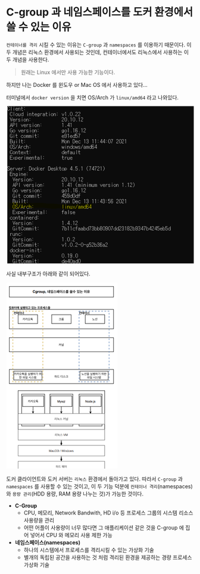 # C-group 과 네임스페이스를 도커 환경에서 쓸 수 있는 이유

`컨테이너를 격리` 시킬 수 있는 이유는 `C-group` 과 `namespaces` 를 이용하기 때문이다. 이 두 개념은 리눅스 환경에서 사용되는 것인데, 컨테이너에서도 리눅스에서 사용하는 이 두 개념을 사용한다.

> 원래는 Linux 에서만 사용 가능한 기능이다.

하지만 나는 Docker 를 윈도우 or Mac OS 에서 사용하고 있다...

터미널에서 `docker version` 을 치면 OS/Arch 가 `linux/amd64` 라고 나와있다.

![IMAGES](./images/dockerversion.png)

사실 내부구조가 아래와 같이 되어있다.

![IMAGES](./images/cgroup.png)

도커 클라이언트와 도커 서버는 `리눅스` 환경에서 돌아가고 있다. 따라서  `C-group` 과 `namespaces` 를 사용할 수 있는 것이고, 이 두 기능 덕분에 `컨테이너 격리`(namespaces)와 `용량 관리`(HDD 용량, RAM 용량 나누는 것)가 가능한 것이다.

- __C-Group__
    - CPU, 메모리, Network Bandwith, HD i/o 등 프로세스 그룹의 시스템 리소스 사용량을 관리
    - 어떤 어플이 사용량이 너무 많다면 그 애플리케이션 같은 것을 C-group 에 집어 넣어서 CPU 와 메모리 사용 제한 가능
- __네임스페이스(namespaces)__
    - 하나의 시스템에서 프로세스를 격리시킬 수 있는 가상화 기술
    - 별개의 독립된 공간을 사용하는 것 처럼 격리된 환경을 제공하는 경량 프로세스 가상화 기술
